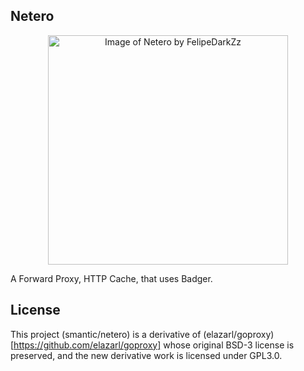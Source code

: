 ## Netero

<p align="center">
  <img 
    src="https://images-wixmp-ed30a86b8c4ca887773594c2.wixmp.com/f/3cc29d64-d097-4c17-abd6-7238926a57fb/d7k1cc6-5271f24d-cf26-4e81-aeb3-356f99824d44.jpg/v1/fill/w_1024,h_1078,q_75,strp/netero_by_felipedarkzz_d7k1cc6-fullview.jpg?token=eyJ0eXAiOiJKV1QiLCJhbGciOiJIUzI1NiJ9.eyJzdWIiOiJ1cm46YXBwOjdlMGQxODg5ODIyNjQzNzNhNWYwZDQxNWVhMGQyNmUwIiwiaXNzIjoidXJuOmFwcDo3ZTBkMTg4OTgyMjY0MzczYTVmMGQ0MTVlYTBkMjZlMCIsIm9iaiI6W1t7ImhlaWdodCI6Ijw9MTA3OCIsInBhdGgiOiJcL2ZcLzNjYzI5ZDY0LWQwOTctNGMxNy1hYmQ2LTcyMzg5MjZhNTdmYlwvZDdrMWNjNi01MjcxZjI0ZC1jZjI2LTRlODEtYWViMy0zNTZmOTk4MjRkNDQuanBnIiwid2lkdGgiOiI8PTEwMjQifV1dLCJhdWQiOlsidXJuOnNlcnZpY2U6aW1hZ2Uub3BlcmF0aW9ucyJdfQ.rkxdQwVlR5eLNDFOBq8dpBKVxB3fPYcg0hMMKvZoFdo" 
    alt="Image of Netero by FelipeDarkZz"
    height="367px"
    width="384px"
    />
</p>

A Forward Proxy, HTTP Cache, that uses Badger. 


## License 
This project (smantic/netero) is a derivative of (elazarl/goproxy)[https://github.com/elazarl/goproxy] whose original BSD-3 license is preserved, and the new derivative work is licensed under GPL3.0.
